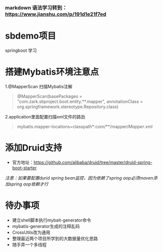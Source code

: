 ### markdown 语法学习转到：https://www.jianshu.com/p/191d1e21f7ed
# sbdemo项目
springboot 学习

# 搭建Mybatis环境注意点
1.@MapperScan 扫描Mybatis注解
> @MapperScan(basePackages = "com.zark.sbproject.boot.entity.**.mapper", annotationClass = org.springframework.stereotype.Repository.class)

2.application里面配置扫描xml文件的路劲
> mybatis.mapper-locations=classpath*:com/**/mapper/*Mapper*.xml

# 添加Druid支持
* 官方地址：https://github.com/alibaba/druid/tree/master/druid-spring-boot-starter

*注意：如果要配置durid spring bean监控，因为依赖了spring aop必须maven添加spring aop依赖才行*

# 待办事项
* 建立shell脚本执行mybait-generator命令
* mybatis-generator生成的注释乱码
* CrossUtils改为通用
* 整理最近两个项目所学到的大数据量优化思路
* 随手弄一个多线程
